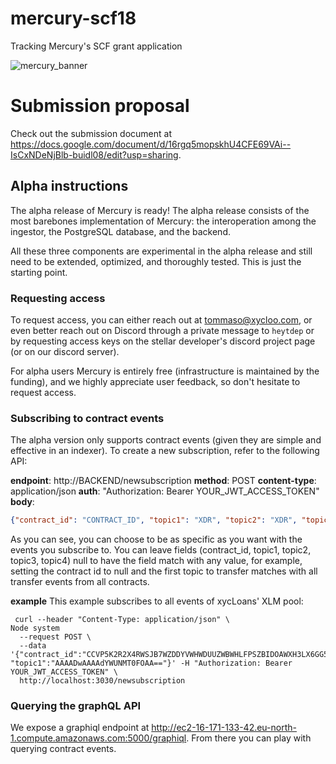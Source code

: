 # mercury-scf18
Tracking Mercury's SCF grant application

![mercury_banner](https://github.com/xycloo/mercury-scf18/assets/70587974/8885d3a2-2751-4ad9-8453-f7678d103434)

# Submission proposal
Check out the submission document at https://docs.google.com/document/d/16rgq5mopskhU4CFE69VAi--IsCxNDeNjBlb-buidl08/edit?usp=sharing.

## Alpha instructions

The alpha release of Mercury is ready! The alpha release consists of the most barebones implementation of Mercury: the interoperation among the ingestor, the PostgreSQL database, and the backend.

All these three components are experimental in the alpha release and still need to be extended, optimized, and thoroughly tested. This is just the starting point.

### Requesting access

To request access, you can either reach out at [tommaso@xycloo.com](mailto:tommaso@xycloo.com), or even better reach out on Discord through a private message to `heytdep` or by requesting access keys on the stellar developer's discord project page (or on our discord server).

For alpha users Mercury is entirely free (infrastructure is maintained by the funding), and we highly appreciate user feedback, so don't hesitate to request access.

### Subscribing to contract events

The alpha version only supports contract events (given they are simple and effective in an indexer). To create a new subscription, refer to the following API:

**endpoint**: http://BACKEND/newsubscription
**method**: POST
**content-type**: application/json
**auth**: "Authorization: Bearer YOUR_JWT_ACCESS_TOKEN"
**body**:

```json
{"contract_id": "CONTRACT_ID", "topic1": "XDR", "topic2": "XDR", "topic3": "XDR", "topic4": "XDR"}
```

As you can see, you can choose to be as specific as you want with the events you subscribe to. You can leave fields (contract_id, topic1, topic2, topic3, topic4) null to have the field match with any value, for example, setting the contract id to null and the first topic to transfer matches with all transfer events from all contracts. 

**example**
This example subscribes to all events of xycLoans' XLM pool:

```curl
 curl --header "Content-Type: application/json" \                                                                                                    Node system
  --request POST \
  --data '{"contract_id":"CCVP5K2R2X4RWSJB7WZDDYVWHWDUUZWBWHLFPSZBIDOAWXH3LX6GG5PU", "topic1":"AAAADwAAAAdYWUNMT0FOAA=="}' -H "Authorization: Bearer YOUR_JWT_ACCESS_TOKEN" \
  http://localhost:3030/newsubscription
```

### Querying the graphQL API

We expose a graphiql endpoint at http://ec2-16-171-133-42.eu-north-1.compute.amazonaws.com:5000/graphiql.
From there you can play with querying contract events.
